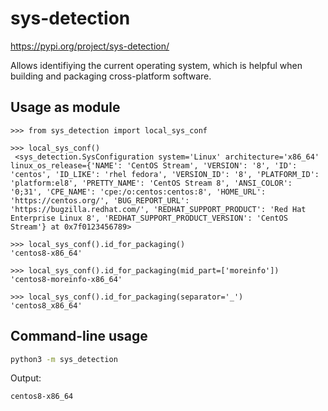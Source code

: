 # sys-detection

https://pypi.org/project/sys-detection/

Allows identifiying the current operating system, which is helpful when
building and packaging cross-platform software.

## Usage as module

```
>>> from sys_detection import local_sys_conf

>>> local_sys_conf()
 <sys_detection.SysConfiguration system='Linux' architecture='x86_64' linux_os_release={'NAME': 'CentOS Stream', 'VERSION': '8', 'ID': 'centos', 'ID_LIKE': 'rhel fedora', 'VERSION_ID': '8', 'PLATFORM_ID': 'platform:el8', 'PRETTY_NAME': 'CentOS Stream 8', 'ANSI_COLOR': '0;31', 'CPE_NAME': 'cpe:/o:centos:centos:8', 'HOME_URL': 'https://centos.org/', 'BUG_REPORT_URL': 'https://bugzilla.redhat.com/', 'REDHAT_SUPPORT_PRODUCT': 'Red Hat Enterprise Linux 8', 'REDHAT_SUPPORT_PRODUCT_VERSION': 'CentOS Stream'} at 0x7f0123456789>

>>> local_sys_conf().id_for_packaging()
'centos8-x86_64'

>>> local_sys_conf().id_for_packaging(mid_part=['moreinfo'])
'centos8-moreinfo-x86_64'

>>> local_sys_conf().id_for_packaging(separator='_')
'centos8_x86_64'
```

## Command-line usage

```bash
python3 -m sys_detection
```

Output:

```
centos8-x86_64
```
